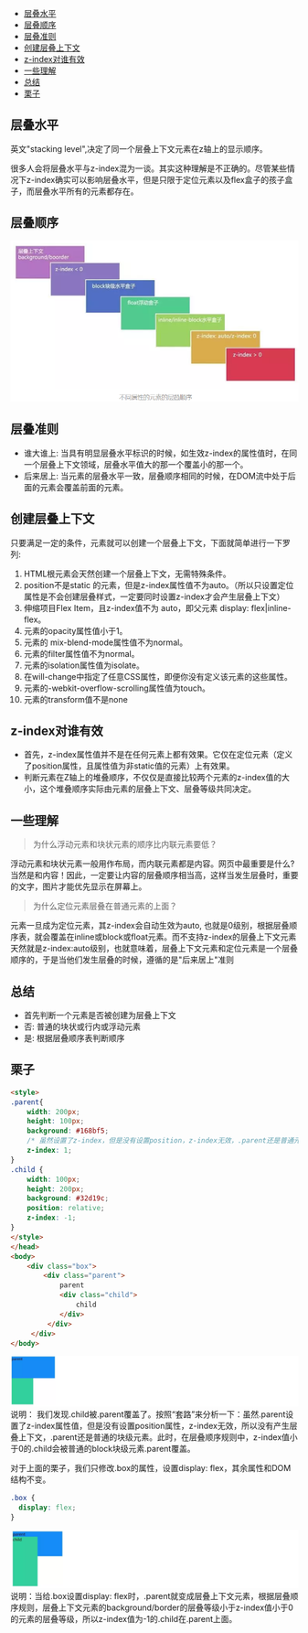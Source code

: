 <!-- TOC -->

- [层叠水平](#层叠水平)
- [层叠顺序](#层叠顺序)
- [层叠准则](#层叠准则)
- [创建层叠上下文](#创建层叠上下文)
- [z-index对谁有效](#z-index对谁有效)
- [一些理解](#一些理解)
- [总结](#总结)
- [栗子](#栗子)

<!-- /TOC -->
## 层叠水平
英文"stacking level",决定了同一个层叠上下文元素在z轴上的显示顺序。

很多人会将层叠水平与z-index混为一谈。其实这种理解是不正确的。尽管某些情况下z-index确实可以影响层叠水平，但是只限于定位元素以及flex盒子的孩子盒子，而层叠水平所有的元素都存在。
## 层叠顺序

![StackingLevel.png](./images/StackingLevel.png)

## 层叠准则
* 谁大谁上: 当具有明显层叠水平标识的时候，如生效z-index的属性值时，在同一个层叠上下文领域，层叠水平值大的那一个覆盖小的那一个。
* 后来居上: 当元素的层叠水平一致，层叠顺序相同的时候，在DOM流中处于后面的元素会覆盖前面的元素。


## 创建层叠上下文
只要满足一定的条件，元素就可以创建一个层叠上下文，下面就简单进行一下罗列:
1. HTML根元素会天然创建一个层叠上下文，无需特殊条件。
2. position不是static 的元素，但是z-index属性值不为auto。（所以只设置定位属性是不会创建层叠样式，一定要同时设置z-index才会产生层叠上下文）
3. 伸缩项目Flex Item，且z-index值不为 auto，即父元素 display: flex|inline-flex。
4. 元素的opacity属性值小于1。
5. 元素的 mix-blend-mode属性值不为normal。
6. 元素的filter属性值不为normal。
7. 元素的isolation属性值为isolate。
8. 在will-change中指定了任意CSS属性，即便你没有定义该元素的这些属性。
9. 元素的-webkit-overflow-scrolling属性值为touch。
10. 元素的transform值不是none

## z-index对谁有效
* 首先，z-index属性值并不是在任何元素上都有效果。它仅在定位元素（定义了position属性，且属性值为非static值的元素）上有效果。
* 判断元素在Z轴上的堆叠顺序，不仅仅是直接比较两个元素的z-index值的大小，这个堆叠顺序实际由元素的层叠上下文、层叠等级共同决定。

## 一些理解
> 为什么浮动元素和块状元素的顺序比内联元素要低？

浮动元素和块状元素一般用作布局，而内联元素都是内容。网页中最重要是什么? 当然是和内容！因此，一定要让内容的层叠顺序相当高，这样当发生层叠时，重要的文字，图片才能优先显示在屏幕上。
> 为什么定位元素层叠在普通元素的上面？

元素一旦成为定位元素，其z-index会自动生效为auto, 也就是0级别，根据层叠顺序表，就会覆盖在inline或block或float元素。而不支持z-index的层叠上下文元素天然就是z-index:auto级别，也就意味着，层叠上下文元素和定位元素是一个层叠顺序的，于是当他们发生层叠的时候，遵循的是"后来居上"准则

## 总结
- 首先判断一个元素是否被创建为层叠上下文
- 否: 普通的块状或行内或浮动元素
- 是: 根据层叠顺序表判断顺序

## 栗子
```html
<style>
.parent{
    width: 200px;
    height: 100px;
    background: #168bf5;
    /* 虽然设置了z-index，但是没有设置position，z-index无效，.parent还是普通元素，没有产生层叠上下文 */
    z-index: 1;
}
.child {
    width: 100px;
    height: 200px;
    background: #32d19c;
    position: relative;
    z-index: -1;
}
</style>
</head>
<body>
    <div class="box">
        <div class="parent">
            parent
            <div class="child">
                child
            </div>
         </div>
     </div>
</body>
```
![eg1.png](./images/eg1.png)
说明： 我们发现.child被.parent覆盖了。按照“套路”来分析一下：虽然.parent设置了z-index属性值，但是没有设置position属性，z-index无效，所以没有产生层叠上下文，.parent还是普通的块级元素。此时，在层叠顺序规则中，z-index值小于0的.child会被普通的block块级元素.parent覆盖。

对于上面的栗子，我们只修改.box的属性，设置display: flex，其余属性和DOM结构不变。
```css
.box {
  display: flex;
}
```
![eg2.png](./images/eg2.png)
说明：当给.box设置display: flex时，.parent就变成层叠上下文元素，根据层叠顺序规则，层叠上下文元素的background/border的层叠等级小于z-index值小于0的元素的层叠等级，所以z-index值为-1的.child在.parent上面。